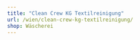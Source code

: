 ```yaml
---
title: "Clean Crew KG Textilreinigung"
url: /wien/clean-crew-kg-textilreinigung/
shop: Wäscherei
---
```

